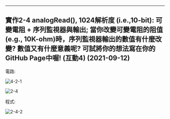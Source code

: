 ____
實作2-4 analogRead(), 1024解析度 (i.e.,10-bit): 可變電阻 + 序列監視器與輸出; 當你改變可變電阻的阻值(e.g., 10K-ohm)時，序列監視器輸出的數值有什麼改變? 數值又有什麼意義呢? 可試將你的想法寫在你的GitHub Page中喔! (互動4) (2021-09-12)
----
電路:

![4-2-1](https://user-images.githubusercontent.com/89326999/133913302-786b686a-c8b7-4637-a52e-16d9b1b85503.png)


![2-4](https://user-images.githubusercontent.com/89326999/133913260-ca828b5f-c36f-4c11-9482-ddfc3ab04817.png)

程式:

![2-4-2](https://user-images.githubusercontent.com/89326999/133913267-51ac70d9-ed0a-496c-aa27-5e919ab932bb.png)
